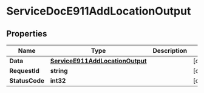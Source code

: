 

# ServiceDocE911AddLocationOutput


## Properties

| Name | Type | Description | Notes |
|------------ | ------------- | ------------- | -------------|
|**Data** | [**ServiceE911AddLocationOutput**](ServiceE911AddLocationOutput.md) |  |  [optional] |
|**RequestId** | **string** |  |  [optional] |
|**StatusCode** | **int32** |  |  [optional] |



